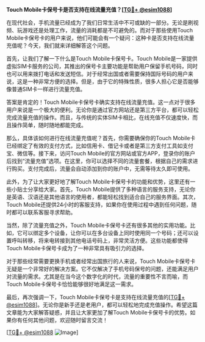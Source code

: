 **Touch Mobile卡保号卡是否支持在线流量充值？[[TG💪+ @esim1088](https://t.me/s/esim1088)]**

在现代社会，手机流量已经成为了我们日常生活中不可或缺的一部分。无论是刷视频、玩游戏还是处理工作，流量的消耗都是不可避免的。而对于那些使用Touch Mobile卡保号卡的用户来说，他们可能会有一个疑问：这种卡是否支持在线流量充值呢？今天，我们就来详细解答这个问题。

首先，让我们了解一下什么是Touch Mobile卡保号卡。Touch Mobile是一家提供虚拟SIM卡服务的公司，其推出的保号卡主要功能是帮助用户保留手机号码，同时也可以用来拨打电话和发送短信。对于经常出国或者需要保持国际号码的用户来说，这是一种非常方便的选择。但是，由于它的特殊性质，很多人担心它是否能够像普通SIM卡一样进行流量充值。

答案是肯定的！Touch Mobile卡保号卡确实支持在线流量充值。这一点对于很多用户来说是一个极大的便利。无论你是通过官方网站还是第三方平台，都可以轻松完成流量充值的操作。而且，与传统的实体SIM卡相比，在线充值不仅速度快，而且操作简单，随时随地都能完成。

那么，具体该如何进行在线流量充值呢？首先，你需要确保你的Touch Mobile卡已经绑定了有效的支付方式，比如信用卡、借记卡或者是第三方支付工具如支付宝、微信等。接下来，访问Touch Mobile的官方网站或官方APP，登录你的账户后找到“流量充值”选项。在这里，你可以选择不同的流量套餐，根据自己的需求进行购买。支付完成后，流量会自动添加到你的账户中，无需等待太久即可使用。

此外，为了让大家更好地了解Touch Mobile卡保号卡的功能和优势，这里还有一些小贴士分享给大家。首先，Touch Mobile提供了多种语言的服务支持，无论你是英语、汉语还是其他语言的使用者，都能轻松找到适合自己的服务界面。其次，Touch Mobile还提供24小时的客服支持，如果你在使用过程中遇到任何问题，随时都可以联系客服寻求帮助。

当然，除了流量充值之外，Touch Mobile卡保号卡还有很多其他的实用功能。比如，它可以绑定多个设备，让你可以在多台设备上同时使用同一个号码；还可以设置呼叫转移，将来电转接到其他电话号码上，非常灵活方便。这些功能都使得Touch Mobile卡保号卡成为了一种非常具有吸引力的选择。

对于那些经常需要更换手机或者经常出国旅行的人来说，Touch Mobile卡保号卡无疑是一个非常好的解决方案。它不仅解决了手机号码保号的问题，还能满足用户对流量的需求。尤其是在当今这个数字化的时代，流量的重要性不言而喻，而Touch Mobile卡保号卡恰恰能够很好地满足这一需求。

最后，再次强调一下，Touch Mobile卡保号卡是支持在线流量充值的[[TG💪+ @esim1088](https://t.me/s/esim1088)]。无论你是新手还是老用户，都可以轻松地完成充值操作。希望这篇文章能为大家解答疑惑，并且让大家更加了解Touch Mobile卡保号卡的优势。如果你有任何其他问题，欢迎随时留言交流！

[[TG💪+ @esim1088](https://t.me/s/esim1088) ![Image](https://i.postimg.cc/4NQfJmqS/Snipaste-2025-05-13-00-14-12.png)]